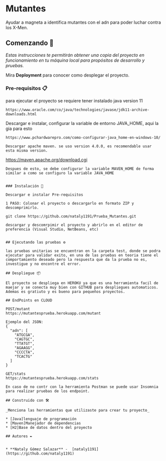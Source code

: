 # Mutantes

Ayudar a magneta a identifica mutantes con el adn para poder luchar contra los X-Men.

## Comenzando 🚀

_Estas instrucciones te permitirán obtener una copia del proyecto en funcionamiento en tu máquina local para propósitos de desarrollo y pruebas._

Mira **Deployment** para conocer como desplegar el proyecto.


### Pre-requisitos 📋

para ejecutar el proyecto se requiere tener instalado java version 11
```
https://www.oracle.com/co/java/technologies/javase/jdk11-archive-downloads.html
```
Descargar e instalar, configurar la variable de entorno JAVA_HOME, aqui la gia para esto
```
https://www.pchardwarepro.com/como-configurar-java_home-en-windows-10/

Descargar apache maven. se uso version 4.0.0, es recomendable usar esta misma version.
```
https://maven.apache.org/download.cgi
```
Despues de esto, se debe configurar la variable MAVEN_HOME de forma similar a como se configuro la variable JAVA_HOME


### Instalación 🔧

Descargar e instalar Pre-requisitos

1 PASO: Colonar el proyecto o descargarlo en formato ZIP y descomprimirlo.

git clone https://github.com/nataly1191/Prueba_Mutantes.git

descargar y descomrpimir el proyecto y abrirlo en el editor de preferencia (Visual Studio, NetBeans, etc)


## Ejecutando las pruebas ⚙️

las pruebas unitarias se encuentran en la carpeta test, donde se podra ejecutar para validar exito, en una de las pruebas en teoria tiene el comportamiento deseado pero la respuesta que da la prueba no es, investigue y no encontre el error.

## Despliegue 📦

El proyecto se despliega en HEROKU ya que es una herramienta facil de maejar y se conecta muy bien con GITHUB para despliegues automaticos. Ademas es gratiuto y es bueno para pequeños proyectos.

## EndPoints en CLOUD

POST/mutant
https://mutantesprueba.herokuapp.com/mutant

Ejemplo del JSON:
{
  "adn": [
    "ATGCGA",
    "CAGTGC",
    "TTATGT",
    "AGAAGG",
    "CCCCTA",
    "TCACTG"
  ]
}

GET/stats
https://mutantesprueba.herokuapp.com/stats

En caso de no contr con la herramienta Postman se puede usar Insomnia para realizar pruebas de los endpoint.

## Construido con 🛠️

_Menciona las herramientas que utilizaste para crear tu proyecto_

* [Java]lenguaje de programación
* [Maven]Manejador de dependencias
* [H2]Base de datos dentro del proyecto

## Autores ✒️


* **Nataly Gómez Salazar** -  [nataly1191](https://github.com/nataly1191)
